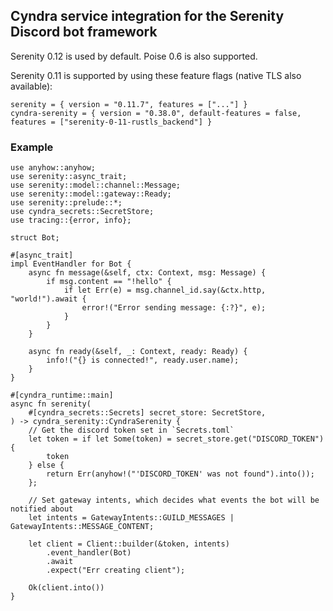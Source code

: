 ## Cyndra service integration for the Serenity Discord bot framework

Serenity 0.12 is used by default. Poise 0.6 is also supported.

Serenity 0.11 is supported by using these feature flags (native TLS also available):

```toml,ignore
serenity = { version = "0.11.7", features = ["..."] }
cyndra-serenity = { version = "0.38.0", default-features = false, features = ["serenity-0-11-rustls_backend"] }
```

### Example

```rust,ignore
use anyhow::anyhow;
use serenity::async_trait;
use serenity::model::channel::Message;
use serenity::model::gateway::Ready;
use serenity::prelude::*;
use cyndra_secrets::SecretStore;
use tracing::{error, info};

struct Bot;

#[async_trait]
impl EventHandler for Bot {
    async fn message(&self, ctx: Context, msg: Message) {
        if msg.content == "!hello" {
            if let Err(e) = msg.channel_id.say(&ctx.http, "world!").await {
                error!("Error sending message: {:?}", e);
            }
        }
    }

    async fn ready(&self, _: Context, ready: Ready) {
        info!("{} is connected!", ready.user.name);
    }
}

#[cyndra_runtime::main]
async fn serenity(
    #[cyndra_secrets::Secrets] secret_store: SecretStore,
) -> cyndra_serenity::CyndraSerenity {
    // Get the discord token set in `Secrets.toml`
    let token = if let Some(token) = secret_store.get("DISCORD_TOKEN") {
        token
    } else {
        return Err(anyhow!("'DISCORD_TOKEN' was not found").into());
    };

    // Set gateway intents, which decides what events the bot will be notified about
    let intents = GatewayIntents::GUILD_MESSAGES | GatewayIntents::MESSAGE_CONTENT;

    let client = Client::builder(&token, intents)
        .event_handler(Bot)
        .await
        .expect("Err creating client");

    Ok(client.into())
}
```
